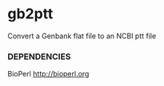# gb2ptt
Convert a Genbank flat file to an NCBI ptt file

### DEPENDENCIES
BioPerl http://bioperl.org
